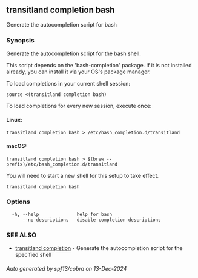 ## transitland completion bash

Generate the autocompletion script for bash

### Synopsis

Generate the autocompletion script for the bash shell.

This script depends on the 'bash-completion' package.
If it is not installed already, you can install it via your OS's package manager.

To load completions in your current shell session:

	source <(transitland completion bash)

To load completions for every new session, execute once:

#### Linux:

	transitland completion bash > /etc/bash_completion.d/transitland

#### macOS:

	transitland completion bash > $(brew --prefix)/etc/bash_completion.d/transitland

You will need to start a new shell for this setup to take effect.


```
transitland completion bash
```

### Options

```
  -h, --help              help for bash
      --no-descriptions   disable completion descriptions
```

### SEE ALSO

* [transitland completion](transitland_completion.md)	 - Generate the autocompletion script for the specified shell

###### Auto generated by spf13/cobra on 13-Dec-2024
